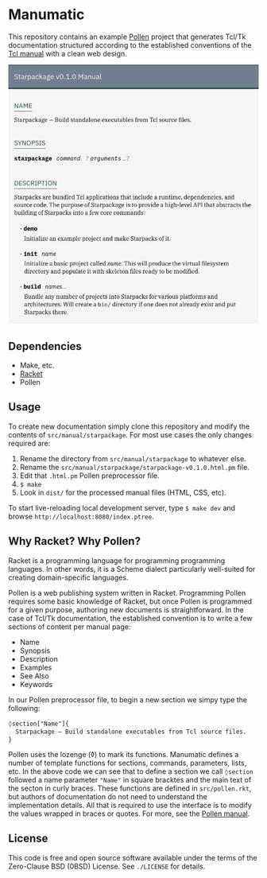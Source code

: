 # Manumatic

This repository contains an example
[Pollen](https://docs.racket-lang.org/pollen/) project that generates
Tcl/Tk documentation structured according to the established conventions
of the [Tcl manual](https://www.tcl.tk/man/tcl8.6.11/TclCmd/Tcl.html)
with a clean web design.

![A screenshot of a generated manual page](screenshot.png)

## Dependencies

* Make, etc.
* [Racket](https://www.racket-lang.org)
* Pollen

## Usage

To create new documentation simply clone this repository and modify the
contents of `src/manual/starpackage`. For most use cases the only changes
required are:

1. Rename the directory from `src/manual/starpackage` to whatever else.
2. Rename the `src/manual/starpackage/starpackage-v0.1.0.html.pm` file.
3. Edit that `.html.pm` Pollen preprocessor file.
4. `$ make`
5. Look in `dist/` for the processed manual files (HTML, CSS, etc).

To start live-reloading local development server, type `$ make dev`
and browse `http://localhost:8080/index.ptree`.

## Why Racket? Why Pollen?

Racket is a programming language for programming programming languages.
In other words, it is a Scheme dialect particularly well-suited for creating
domain-specific languages. 

Pollen is a web publishing system written in Racket. Programming Pollen
requires some basic knowledge of Racket, but once Pollen is programmed
for a given purpose, authoring new documents is straightforward. In the
case of Tcl/Tk documentation, the established convention is to write
a few sections of content per manual page:

* Name
* Synopsis
* Description
* Examples
* See Also
* Keywords

In our Pollen preprocessor file, to begin a new section we simpy type
the following:

```
◊section["Name"]{
  Starpackage — Build standalone executables from Tcl source files.
}
```

Pollen uses the lozenge (◊) to mark its functions. Manumatic defines
a number of template functions for sections, commands, parameters, lists, etc. In the above code we can see that to
define a section we call `◊section` followed a name parameter `"Name"`
in square bracktes and the main text of the secton in curly braces.
These functions are defined in `src/pollen.rkt`, but authors of
documentation do not need to understand the implementation details.
All that is required to use the interface is to modify the values
wrapped in braces or quotes. For more, see the
[Pollen manual](https://docs.racket-lang.org/pollen/).

## License

This code is free and open source software available under the terms
of the Zero-Clause BSD (0BSD) License. See `./LICENSE` for details.
